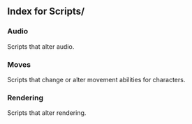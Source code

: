 ## Index for Scripts/
### Audio
Scripts that alter audio.
### Moves
Scripts that change or alter movement abilities for characters.
### Rendering
Scripts that alter rendering.
